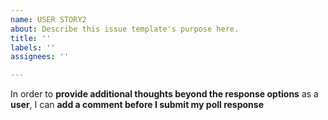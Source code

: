 ```yaml
---
name: USER STORY2
about: Describe this issue template's purpose here.
title: ''
labels: ''
assignees: ''

---
```


In order to **provide additional thoughts beyond the response options** as a **user**, I can **add a comment before I submit my poll response**
